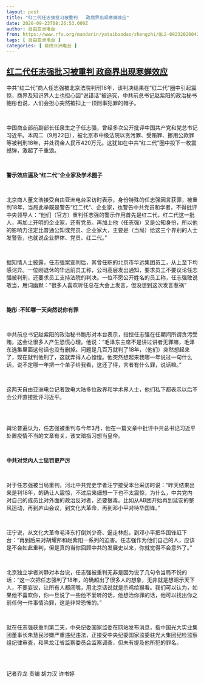 ```yaml
---
layout: post
title: "红二代任志强批习被重判   政商界出现寒蝉效应"
date: 2020-09-23T08:26:53.000Z
author: 自由亚洲电台
from: https://www.rfa.org/mandarin/yataibaodao/zhengzhi/QL2-09232020042646.html
tags: [ 自由亚洲电台 ]
categories: [ 自由亚洲电台 ]
---
```

<!--1600849613000-->
[红二代任志强批习被重判   政商界出现寒蝉效应](https://www.rfa.org/mandarin/yataibaodao/zhengzhi/QL2-09232020042646.html)
------

<div>
<p><span id="docs-internal-guid-89ab0d09-7fff-a4f8-29e9-d84adaace9f1"><p dir="ltr"><span>中共“红二代”商人任志强被北京法院判刑18年，该判决结果在“红二代”圈中引起震惊，商界及知识界人士也担心因“说错话”被追究，中共前总书记赵紫阳的政治秘书鲍彤也说，人们会担心突然被扣上一顶刑事犯罪的帽子。</span></p><br/><p dir="ltr"><span>中国商业部前副部长任泉生之子任志强，曾经多次公开批评中国共产党和党总书记习近平。本周二（9月22日），被北京市中级法院以贪污罪、受贿罪、挪用公款罪等被判刑18年，并处罚金人民币420万元。这犹如在中共“红二代”圈中投下一枚震撼弹，激起了千重浪。</span></p><br/><p dir="ltr"><span><b>警示效应遍及“红二代”企业家及学术圈子</b></span></p><br/><p dir="ltr"><span>北京商人董文浩接受自由亚洲电台采访时表示，身份特殊的任志强因言获罪，被重判18年，当局此举既是警告“红二代”、企业家，也警告中共党员和学者，不得批评中央领导人：“他们（官方）重判任志强的警示作用首先是红二代，红二代这一批人，再加上开明的企业家，还有党员。再加上他（任志强）又是公知身份，所以他的影响力注定比普通公知或党员、企业家大，主要是（当局）给这三个界别的人士发警告，也就说企业群体、党员、红二代。”</span></p><br/><p dir="ltr"><span>据知情人士披露，任志强案宣判后，其曾任职的北京市华远集团员工，从上至下均感诧异。一位刚退休的华远前员工称，公司高层发出通知，要求员工不要议论任志强被判刑，还要求员工支持法院的判决。一位不愿公开姓名的员工称，任志强敢说敢当，用词幽默：“很多人喜欢听任总在大会上发言，但没想到这次发言惹祸”</span></p><br/><p dir="ltr"><span><b>鲍彤 :不知哪一天突然说你有罪</b></span></p><br/><p dir="ltr"><span>中共前总书记赵紫阳的政治秘书鲍彤对本台表示，指控任志强在任期间所谓贪污受贿，这会让很多人产生恐慌心理。他说：“毛泽东主席不是讲过讲者无罪嘛，毛泽东选集里面这句话也没有删掉。问题是几百万就判了18年，（他们）突然想起来了，现在就判他刑了，这就弄得人心惶惶。他突然想起来我哪一年说过一句什么话，说不定哪一年把一个单子给我看，这还了得，言者有什么罪，说话嘛。”</span></p><br/><p dir="ltr"><span>这两天自由亚洲电台记者致电大陆多位政界和学术界人士，他们私下都表示以后不会公开直接批评习近平。</span></p><br/><br/><p dir="ltr"><span>舆论普遍认为，任志强被重判与今年3月，他在一篇文章中批评中共总书记习近平处置疫情不当的文章有关，该文暗指习想当皇帝。</span></p><br/><p dir="ltr"><span><b>中共对党内人士惩罚更严厉</b></span></p><br/><p dir="ltr"><span>对于任志强被当局重判，河北中共党史学者汪宁接受本台采访时说：“昨天结果出来是判18年，的确让人震惊，不过后来细想一下也不太震惊，为什么，中共党内对自己的成员比对外面的政治反对者，还要狠毒。比如从AB团开始再到延安的整风运动，再到庐山会议，到文化大革命，再到邓小平对待华国锋。”</span></p><br/><p dir="ltr"><span>汪宁说，从文化大革命毛泽东打倒刘少奇、逼走林彪，到邓小平把华国锋赶下台：“再到后来对胡耀邦和赵紫阳一系列的迫害。任志强作为他们自己的人，应该是不会如此重判，但是真的当你回顾中共的发展史以来，你就觉得不会意外了。”</span></p><br/><p dir="ltr"><span>北京独立学者刘静对本台说，任志强被重判无非是因为说了几句令当局不悦的话：“这一次把任志强判了18年，的确超出了很多人的想象，无非就是想昭示天下人，不要妄议，让所有人都闭嘴，用北京话说就是杀鸡给猴看。我们可以认为，如果他不喜欢你，你一旦说了一些他不爱听的话，他想治你罪的话，他可以找出你之前任何一件事情治罪，这是非常恐怖的。”</span></p><br/><p dir="ltr"><span>就在任志强获重判第二天，中央纪委国家监委在网站发布消息，指中国光大实业集团董事长朱慧民涉嫌严重违纪违法，正接受中央纪委国家监委驻光大集团纪检监察组纪律审查，和黑龙江省监察委员会监察调查，但未有提及他所犯的罪名。</span></p><br/><br/><p dir="ltr"><span>记者乔龙 责编 胡力汉 许书婷</span></p><br/><br/><br/></span></p>
</div>
